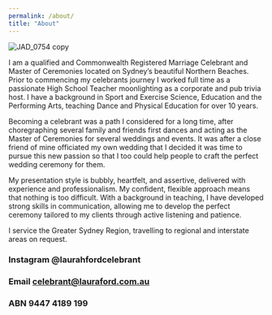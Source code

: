 ```yaml
---
permalink: /about/
title: "About"
---
```


![JAD_0754 copy](https://user-images.githubusercontent.com/110319996/211667566-97cfe767-7a24-48ba-b116-6f2e338ff7c9.jpg)


I am a qualified and Commonwealth Registered Marriage Celebrant and Master of Ceremonies located on Sydney’s beautiful Northern Beaches. Prior to commencing my celebrants journey I worked full time as a passionate High School Teacher moonlighting as a corporate and pub trivia host. I have a background in Sport and Exercise Science, Education and the Performing Arts, teaching Dance and Physical Education for over 10 years. 

Becoming a celebrant was a path I considered for a long time, after choregraphing several family and friends first dances and acting as the Master of Ceremonies for several weddings and events. It was after a close friend of mine officiated my own wedding that I decided it was time to pursue this new passion so that I too could help people to craft the perfect wedding ceremony for them. 

My presentation style is bubbly, heartfelt, and assertive, delivered with experience and professionalism. My confident, flexible approach means that nothing is too difficult. With a background in teaching, I have developed strong skills in communication, allowing me to develop the perfect ceremony tailored to my clients through active listening and patience. 

I service the Greater Sydney Region, travelling to regional and interstate areas on request. 

### Instagram   @laurahfordcelebrant
### Email       celebrant@lauraford.com.au 
### ABN         9447 4189 199
